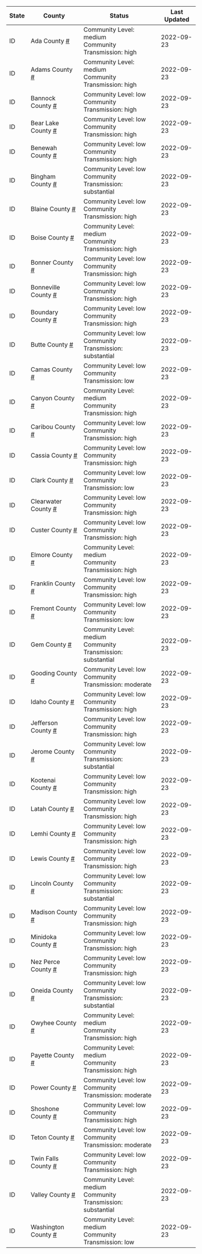 State | County | Status | Last Updated
--- | --- | --- | --- 
ID | Ada County <a href="#ada_county">#</a> | <a name="ada_county"></a>Community Level: medium<br/>Community Transmission: high | 2022-09-23
ID | Adams County <a href="#adams_county">#</a> | <a name="adams_county"></a>Community Level: medium<br/>Community Transmission: high | 2022-09-23
ID | Bannock County <a href="#bannock_county">#</a> | <a name="bannock_county"></a>Community Level: low<br/>Community Transmission: high | 2022-09-23
ID | Bear Lake County <a href="#bear_lake_county">#</a> | <a name="bear_lake_county"></a>Community Level: low<br/>Community Transmission: high | 2022-09-23
ID | Benewah County <a href="#benewah_county">#</a> | <a name="benewah_county"></a>Community Level: low<br/>Community Transmission: high | 2022-09-23
ID | Bingham County <a href="#bingham_county">#</a> | <a name="bingham_county"></a>Community Level: low<br/>Community Transmission: substantial | 2022-09-23
ID | Blaine County <a href="#blaine_county">#</a> | <a name="blaine_county"></a>Community Level: low<br/>Community Transmission: high | 2022-09-23
ID | Boise County <a href="#boise_county">#</a> | <a name="boise_county"></a>Community Level: medium<br/>Community Transmission: high | 2022-09-23
ID | Bonner County <a href="#bonner_county">#</a> | <a name="bonner_county"></a>Community Level: low<br/>Community Transmission: high | 2022-09-23
ID | Bonneville County <a href="#bonneville_county">#</a> | <a name="bonneville_county"></a>Community Level: low<br/>Community Transmission: high | 2022-09-23
ID | Boundary County <a href="#boundary_county">#</a> | <a name="boundary_county"></a>Community Level: low<br/>Community Transmission: high | 2022-09-23
ID | Butte County <a href="#butte_county">#</a> | <a name="butte_county"></a>Community Level: low<br/>Community Transmission: substantial | 2022-09-23
ID | Camas County <a href="#camas_county">#</a> | <a name="camas_county"></a>Community Level: low<br/>Community Transmission: low | 2022-09-23
ID | Canyon County <a href="#canyon_county">#</a> | <a name="canyon_county"></a>Community Level: medium<br/>Community Transmission: high | 2022-09-23
ID | Caribou County <a href="#caribou_county">#</a> | <a name="caribou_county"></a>Community Level: low<br/>Community Transmission: high | 2022-09-23
ID | Cassia County <a href="#cassia_county">#</a> | <a name="cassia_county"></a>Community Level: low<br/>Community Transmission: high | 2022-09-23
ID | Clark County <a href="#clark_county">#</a> | <a name="clark_county"></a>Community Level: low<br/>Community Transmission: low | 2022-09-23
ID | Clearwater County <a href="#clearwater_county">#</a> | <a name="clearwater_county"></a>Community Level: low<br/>Community Transmission: high | 2022-09-23
ID | Custer County <a href="#custer_county">#</a> | <a name="custer_county"></a>Community Level: low<br/>Community Transmission: high | 2022-09-23
ID | Elmore County <a href="#elmore_county">#</a> | <a name="elmore_county"></a>Community Level: medium<br/>Community Transmission: high | 2022-09-23
ID | Franklin County <a href="#franklin_county">#</a> | <a name="franklin_county"></a>Community Level: low<br/>Community Transmission: high | 2022-09-23
ID | Fremont County <a href="#fremont_county">#</a> | <a name="fremont_county"></a>Community Level: low<br/>Community Transmission: low | 2022-09-23
ID | Gem County <a href="#gem_county">#</a> | <a name="gem_county"></a>Community Level: medium<br/>Community Transmission: substantial | 2022-09-23
ID | Gooding County <a href="#gooding_county">#</a> | <a name="gooding_county"></a>Community Level: low<br/>Community Transmission: moderate | 2022-09-23
ID | Idaho County <a href="#idaho_county">#</a> | <a name="idaho_county"></a>Community Level: low<br/>Community Transmission: high | 2022-09-23
ID | Jefferson County <a href="#jefferson_county">#</a> | <a name="jefferson_county"></a>Community Level: low<br/>Community Transmission: high | 2022-09-23
ID | Jerome County <a href="#jerome_county">#</a> | <a name="jerome_county"></a>Community Level: low<br/>Community Transmission: substantial | 2022-09-23
ID | Kootenai County <a href="#kootenai_county">#</a> | <a name="kootenai_county"></a>Community Level: low<br/>Community Transmission: high | 2022-09-23
ID | Latah County <a href="#latah_county">#</a> | <a name="latah_county"></a>Community Level: low<br/>Community Transmission: high | 2022-09-23
ID | Lemhi County <a href="#lemhi_county">#</a> | <a name="lemhi_county"></a>Community Level: low<br/>Community Transmission: high | 2022-09-23
ID | Lewis County <a href="#lewis_county">#</a> | <a name="lewis_county"></a>Community Level: low<br/>Community Transmission: high | 2022-09-23
ID | Lincoln County <a href="#lincoln_county">#</a> | <a name="lincoln_county"></a>Community Level: low<br/>Community Transmission: substantial | 2022-09-23
ID | Madison County <a href="#madison_county">#</a> | <a name="madison_county"></a>Community Level: low<br/>Community Transmission: high | 2022-09-23
ID | Minidoka County <a href="#minidoka_county">#</a> | <a name="minidoka_county"></a>Community Level: low<br/>Community Transmission: high | 2022-09-23
ID | Nez Perce County <a href="#nez_perce_county">#</a> | <a name="nez_perce_county"></a>Community Level: low<br/>Community Transmission: high | 2022-09-23
ID | Oneida County <a href="#oneida_county">#</a> | <a name="oneida_county"></a>Community Level: low<br/>Community Transmission: substantial | 2022-09-23
ID | Owyhee County <a href="#owyhee_county">#</a> | <a name="owyhee_county"></a>Community Level: medium<br/>Community Transmission: high | 2022-09-23
ID | Payette County <a href="#payette_county">#</a> | <a name="payette_county"></a>Community Level: medium<br/>Community Transmission: high | 2022-09-23
ID | Power County <a href="#power_county">#</a> | <a name="power_county"></a>Community Level: low<br/>Community Transmission: moderate | 2022-09-23
ID | Shoshone County <a href="#shoshone_county">#</a> | <a name="shoshone_county"></a>Community Level: low<br/>Community Transmission: high | 2022-09-23
ID | Teton County <a href="#teton_county">#</a> | <a name="teton_county"></a>Community Level: low<br/>Community Transmission: moderate | 2022-09-23
ID | Twin Falls County <a href="#twin_falls_county">#</a> | <a name="twin_falls_county"></a>Community Level: low<br/>Community Transmission: high | 2022-09-23
ID | Valley County <a href="#valley_county">#</a> | <a name="valley_county"></a>Community Level: medium<br/>Community Transmission: substantial | 2022-09-23
ID | Washington County <a href="#washington_county">#</a> | <a name="washington_county"></a>Community Level: medium<br/>Community Transmission: low | 2022-09-23

